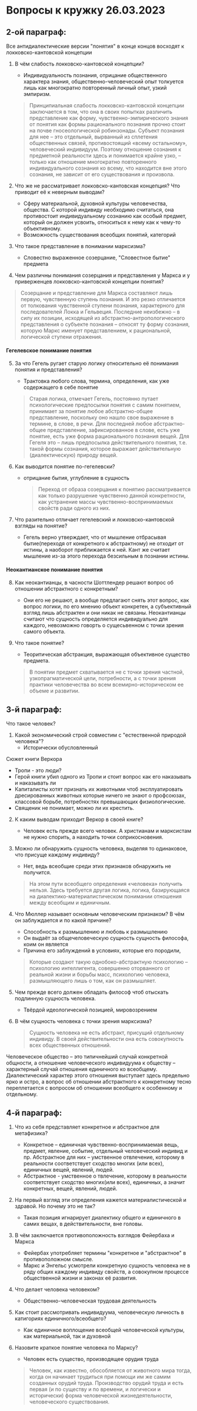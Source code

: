 # Вопросы к кружку 26.03.2023

## 2-ой параграф:

Все антидиалектические версии "понятия" в конце концов восходят к локковско-кантовской концепции

1.  В чём слабость локковско-кантовской концепции?
      - Индивидуальность познания, отрицание общественного характера знания, общественно-человеческий опыт толкуется лишь как многократно повторенный личный опыт, узкий эмпиризм.


    >Принципиальная слабость локковско-кантовской концепции заключается в том, что она в своих попытках различить представление как форму, чувственно-эмпирического знания от понятия как формы рационального познания прочно стоит на почве гносеологической робинзонады. Субъект познания для нее – это отдельный, вырванный из сплетения общественных связей, противостоящий «всему остальному», человеческий индивидуум. Поэтому отношение сознания к предметной реальности здесь и понимается крайне узко, – только как отношение многократно повторенного индивидуального сознания ко всему, что находится вне этого сознания, не зависит от его существования и произвола.

2.  Что же не рассматривает локковско-кантовская концепция? Что приводит её к неверным выводам?

    -   Сферу материальной, духовной культуры человечества, общества. С которой индивиду необходимо считаться, она противостоит индивидуальному сознанию как особый предмет, который он должен усвоить, относиться к нему как к чему-то объективному.
    - Возможность существования всеобщих понятий, категорий

3.  Что такое представление  в понимании марксизма?

    -  Словестно выраженное созерцание, "Словестное бытие" предмета

4. Чем различны понимания созерцания и представления у Маркса и у приверженцев локковско-кантовской концепции понятия?

  >Cозерцание и представление для Маркса составляют лишь первую, чувственную ступень познания. И это резко отличается от толкования чувственной ступени познания, характерного для последователей Локка и Гельвеция. Последние неизбежно – в силу их позиции, исходящей из абстрактно-антропологического представления о субъекте познания – относят ту форму сознания, которую Маркс именует представлением, к рациональной, логической ступени отражения.

#### Гегелевское понимание понятия

5. За что Гегель ругает старую логику относительно её понимания понятия и представления?
    - Трактовка любого слова, термина, определения, как уже содержащего в себе понятие

    >Старая логика, отмечает Гегель, постоянно путает психологические предпосылки понятия с самим понятием, принимает за понятие любое абстрактно-общее представление, поскольку оно нашло свое выражение в термине, в слове, в речи. Для последней любое абстрактно-общее представление, зафиксированное в слове, есть уже понятие, есть уже форма рационального познания вещей. Для Гегеля это – лишь предпосылка действительного понятия, т.е. такой формы сознания, которое выражает действительную (диалектическую) природу вещей.

6. Как выводится понятие по-гегелевски?
    - отрицание бытия, углубление в сущность

      >Переход от образа созерцания к понятию рассматривается как только разрушение чувственно данной конкретности, как устранение массы чувственно-воспринимаемых свойств ради одного из них.
      
7.  Что разительно отличает гегелевский и локковско-кантовской взгляды на понятие?

    -  Гегель верно утверждает, что от мышление отбрасывая бытие(переходя от конкретного к абстрактному) не отходит от истины, а наоборот приближается к ней. Кант же считает мышление из-за этого перехода безсильным в познании истины.

#### Неокантианское понимание понятия

8. Как неокантианцы, в часности Шоттлендер решают вопрос об отношении абстрактного с конкретным?
   
    - Они его не решают, а вообще предлагают снять этот вопрос, как вопрос логики, по его мнению объект конкретен, а субъективный взгляд лишь абстрактен и они никак не связаны.
Неокантианцы считают что сущность определяется индивидуально для каждого, невозможно говорть о сущесьвенном с точки зрения самого объекта. 

9. Что такое понятие?

     - Теоритическая абстракция, выражающая объективное существо предмета.

      >В понятии предмет схватывается не с точки зрения частной, узкопрагматической цели, потребности, а с точки зрения практики человечества во всем всемирно-историческом ее объеме и развитии.

## 3-й параграф:
Что такое человек?

1. Какой экономический строй совместим с "естественной природой человека"?
    - Исторически обусловленный

Сюжет книги Веркора
- Тропи - это люди?
- Герой книги убил одного из Тропи и стоит вопрос как его наказывать и наказывать ли
- Капиталисты хотят признать их животными чтоб эксплуатировать дресированных животных которые ничего не знают о профсоюзах, классовой борьбе, потребностях превышающих физиологические. 
- Священик не понимает, можно ли их крестить.


2. К каким выводам приходит Веркор в своей книге?

    - Человек есть прежде всего человек. А христианам и марксистам не нужно спорить, а находить точки соприкосновения.

3. Можно ли обнаружить сущность человека, выделяя то одинаковое, что присуще каждому индивиду?
    - Нет, ведь всеобщие среди этих признаков обнаружить не получится.
    >На этом пути всеобщего определения «человека» получить нельзя. Здесь требуется другая логика, логика, базирующаяся на диалектико-материалистическом понимании отношения между всеобщим и единичным.
    
4. Что Мюллер называет основным человеческим признаком? В чём он заблуждается и по какой причине?
    - Способность к размышлению и любовь к размышлению
    - Он выдаёт за общечеловеческую сущность сущность философа, коим он является
    - Причина его заблуждений в условиях, которые его породили, 
    >Которые создают такую однобоко-абстрактную психологию – психологию интеллигента, совершенно оторванного от реальной жизни и борьбы масс, психологию человека, размышляющего лишь о том, как он размышляет.

5. Чем прежде всего должен обладать философ чтоб отыскать подлинную сущность человека.
    - Твёрдой идеологической позицией, мировозрением

7. В чём сущность человека с точки зрения марксизма?

    >Сущность человека не есть абстракт, присущий отдельному индивиду. В своей действительности она есть совокупность всех общественных отношений.

Человеческое общество – это типичнейший случай конкретной общности, а отношение человеческого индивидуума к обществу – характерный случай отношения единичного ко всеобщему. Диалектический характер этого отношения выступает здесь предельно ярко и остро, а вопрос об отношении абстрактного к конкретному тесно переплетается с вопросом об отношении всеобщего к особенному и отдельному.

## 4-й параграф:

1. Что из себя представляет конкретное и абстрактное для метафизика?
    - Конкретное – единичная чувственно-воспринимаемая вещь, предмет, явление, событие, отдельный человеческий индивид и пр. Абстрактное для них – умственное отвлечение, которому в реальности соответствует сходство многих (или всех), единичных вещей, явлений, людей.
    - Абстрактное - умственное о твлечение, которому в реальности соответствует сходство многих(или всех), единичных, а значит конкретных, вещей, явлений, людей.

2. На первый взгляд эти определения кажется материалистической и здравой. Но почему это не так?
    -  Такая позиция игнарирует диалектику общего и единичного в самих вещах, в действительности, вне головы.

3. В чём заключается противоположность взглядов Фейербаха и Маркса
    - Фейербах употребляет термины "конкретное и "абстрактное" в противоположном смысле.
    - Маркс и Энгельс усмотрели конкретную сущность человека не в ряду общих каждому индивиду свойств, а совокупном процессе общественной жизни и законах её развития.

4. Что делает человека человеком?
    - Общественно-человеческая трудовая деятельность

5. Как стоит рассмотривать индивидуума, человеческую личность в катигориях единичного/всеобщего?
    - Как единичное воплощение всеобщей человеческой культуры, как материальной, так и духовной

6. Назовите краткое понятие человека по Марксу?
     - Человек есть существо, производящее орудия труда

    >Человек, как известно, обособляется от животного мира тогда, когда он начинает трудиться при помощи им же самим созданных орудий труда. Производство орудий труда и есть первая (и по существу и по времени, и логически и исторически) форма человеческой жизнедеятельности, человеческого существования.